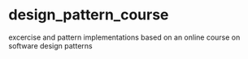 # design_pattern_course
excercise and pattern implementations based on an online course on software design patterns
